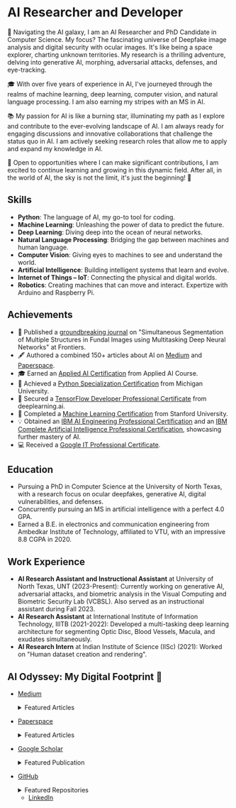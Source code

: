 # AI Researcher and Developer

🔭 Navigating the AI galaxy, I am an AI Researcher and PhD Candidate in Computer Science. My focus? The fascinating universe of Deepfake image analysis and digital security with ocular images. It's like being a space explorer, charting unknown territories. My research is a thrilling adventure, delving into generative AI, morphing, adversarial attacks, defenses, and eye-tracking.

🎓 With over five years of experience in AI, I've journeyed through the realms of machine learning, deep learning, computer vision, and natural language processing. I am also earning my stripes with an MS in AI.

📚 My passion for AI is like a burning star, illuminating my path as I explore and contribute to the ever-evolving landscape of AI. I am always ready for engaging discussions and innovative collaborations that challenge the status quo in AI. I am actively seeking research roles that allow me to apply and expand my knowledge in AI.

🚀 Open to opportunities where I can make significant contributions, I am excited to continue learning and growing in this dynamic field. After all, in the world of AI, the sky is not the limit, it's just the beginning! 🌟

## Skills
- **Python**: The language of AI, my go-to tool for coding.
- **Machine Learning**: Unleashing the power of data to predict the future.
- **Deep Learning**: Diving deep into the ocean of neural networks.
- **Natural Language Processing**: Bridging the gap between machines and human language.
- **Computer Vision**: Giving eyes to machines to see and understand the world.
- **Artificial Intelligence**: Building intelligent systems that learn and evolve.
- **Internet of Things – IoT**: Connecting the physical and digital worlds.
- **Robotics**: Creating machines that can move and interact. Expertize with Arduino and Raspberry Pi. 

## Achievements

- 📖 Published a [groundbreaking journal](https://www.frontiersin.org/articles/10.3389/frsip.2022.936875/full) on "Simultaneous Segmentation of Multiple Structures in Fundal Images using Multitasking Deep Neural Networks" at Frontiers.
- 🖋️ Authored a combined 150+ articles about AI on [Medium](https://bharath-k1297.medium.com/) and [Paperspace](https://blog.paperspace.com/author/bharath/).
- 🎓 Earned an [Applied AI Certification](https://www.appliedaicourse.com/certificate/b55d59d420) from Applied AI Course.
- 🐍 Achieved a [Python Specialization Certification](https://coursera.org/share/668162a336055b8c2b6a59435bff7beb) from Michigan University.
- 🧠 Secured a [TensorFlow Developer Professional Certificate](https://coursera.org/share/6e1360edeea651de16987904fcfd6d4c) from deeplearning.ai.
- 🤖 Completed a [Machine Learning Certification](https://coursera.org/share/bdb40085d29546a59653515be5177b68) from Stanford University.
- 💡 Obtained an [IBM AI Engineering Professional Certification](https://www.coursera.org/account/accomplishments/specialization/certificate/5STC5ZA53PJ3) and an [IBM Complete Artificial Intelligence Professional Certification](https://www.coursera.org/account/accomplishments/specialization/certificate/5STC5ZA53PJ3), showcasing further mastery of AI.
- 💻 Received a [Google IT Professional Certificate](https://coursera.org/share/79b338cededdc0b13a61cf87dfe33cf7).

## Education
- Pursuing a PhD in Computer Science at the University of North Texas, with a research focus on ocular deepfakes, generative AI, digital vulnerabilities, and defenses.
- Concurrently pursuing an MS in artificial intelligence with a perfect 4.0 GPA.
- Earned a B.E. in electronics and communication engineering from Ambedkar Institute of Technology, affiliated to VTU, with an impressive 8.8 CGPA in 2020.

## Work Experience
- **AI Research Assistant and Instructional Assistant** at University of North Texas, UNT (2023-Present): Currently working on generative AI, adversarial attacks, and biometric analysis in the Visual Computing and Biometric Security Lab (VCBSL). Also served as an instructional assistant during Fall 2023.
- **AI Research Assistant** at International Institute of Information Technology, IIITB (2021-2022): Developed a multi-tasking deep learning architecture for segmenting Optic Disc, Blood Vessels, Macula, and exudates simultaneously.
- **AI Research Intern** at Indian Institute of Science (IISc) (2021): Worked on "Human dataset creation and rendering".

## AI Odyssey: My Digital Footprint 🚀

- [Medium](https://bharath-k1297.medium.com/)
  <details>
  <summary>Featured Articles</summary>
  
  1. [Next Word Prediction with NLP and Deep Learning](https://medium.com/p/48b9fe0a17bf)
  2. [Best PC Builds For Deep Learning In Every Budget Ranges](https://medium.com/p/3e83d1351a8)
  3. Human Emotion and Gesture Detector Using Deep Learning: [Part-1](https://medium.com/p/d0023008d0eb) and [Part-2](https://medium.com/p/471724f7a023)
  </details>

- [Paperspace](https://blog.paperspace.com/author/bharath/)
  <details>
  <summary>Featured Articles</summary>
  
  1. [Machine Translation With Sequence To Sequence Models And Dot Attention Mechanism](https://blog.paperspace.com/nlp-machine-translation-with-keras/)
  2. [Image Captioning With TensorFlow And Keras](https://blog.paperspace.com/image-captioning-with-tensorflow/)
  3. [Face Generation with GANs](https://blog.paperspace.com/face-generation-with-dcgans/)
  4. [SRGAN: Super Resolution Generative Adversarial Networks](https://blog.paperspace.com/super-resolution-generative-adversarial-networks/)
  5. [Projects With Reinforcement Learning](https://blog.paperspace.com/projects-with-reinforcement-learning/)
  </details>

- [Google Scholar](https://scholar.google.com/citations?user=Dufrp4gAAAAJ&hl=en)
  <details>
  <summary>Featured Publication</summary>
  
  1. [Simultaneous segmentation of multiple structures in fundal images using multi-tasking deep neural networks](https://scholar.google.com/citations?view_op=view_citation&hl=en&user=Dufrp4gAAAAJ&citation_for_view=Dufrp4gAAAAJ:u5HHmVD_uO8C)
  </details>

- [GitHub](https://github.com/Bharath-K3)
  <details>
  <summary>Featured Repositories</summary>
  
  1. [Next-Word-Prediction-with-NLP-and-Deep-Learning](https://github.com/Bharath-K3/Next-Word-Prediction-with-NLP-and-Deep-Learning)
  2. [Smart-Face-Lock-System](https://github.com/Bharath-K3/Smart-Face-Lock-System)
  3. [Human-Emotion-and-Gesture-Detector](https://github.com/Bharath-K3/Human-Emotion-and-Gesture-Detector)
  4. [Innovative-Chatbot-using-1-Dimensional-Convolutional-Layers](https://github.com/Bharath-K3/Innovative-Chatbot-using-1-Dimensional-Convolutional-Layers)
  5. [AI-Voice-Assistant](https://github.com/Bharath-K3/AI-Voice-Assistant)
  </details>

  - [LinkedIn](www.linkedin.com/in/bharath-k33)
